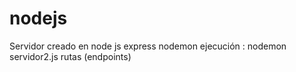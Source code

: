 # nodejs
Servidor creado  en  node js
express 
nodemon
ejecución : nodemon servidor2.js
rutas (endpoints)
